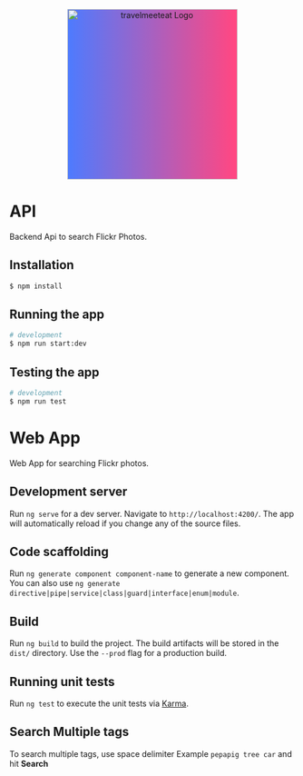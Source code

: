 <p align="center">
  <a href="http://18.208.109.236/" target="blank"><img src="https://combo.staticflickr.com/ap/build/images/refencing-announcement/bird2.jpg" alt="travelmeeteat Logo" style="background:linear-gradient(to right, #4D7BFF 0%, #ff4783 98%, #ff4783 100%);" width=300px/></a>
</p>


# API

<p> Backend Api to search Flickr Photos.</p>

## Installation

```bash
$ npm install
```

## Running the app

```bash
# development
$ npm run start:dev
```

## Testing the app

```bash
# development
$ npm run test
```


# Web App
<p> Web App for searching Flickr photos.</p>

## Development server

Run `ng serve` for a dev server. Navigate to `http://localhost:4200/`. The app will automatically reload if you change any of the source files.

## Code scaffolding

Run `ng generate component component-name` to generate a new component. You can also use `ng generate directive|pipe|service|class|guard|interface|enum|module`.

## Build

Run `ng build` to build the project. The build artifacts will be stored in the `dist/` directory. Use the `--prod` flag for a production build.

## Running unit tests

Run `ng test` to execute the unit tests via [Karma](https://karma-runner.github.io).

## Search Multiple tags

To search multiple tags, use space delimiter Example `pepapig tree car` and hit <b>Search</b>


